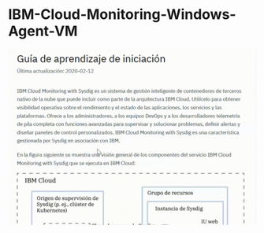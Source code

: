 # IBM-Cloud-Monitoring-Windows-Agent-VM

<center><img width="520" src="https://github.com/emeloibmco/IBM-Cloud-Monitoring-Windows-Agent-VM/blob/main/prueba_Trim.gif"></center>

